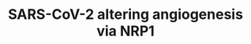---
annotations:
- type: Pathway Ontology
  value: disease pathway
- type: Disease Ontology
  value: severe acute respiratory syndrome
- type: Disease Ontology
  value: COVID-19
authors:
- SVossen
- Fehrhart
- Lenaszabo
- Eweitz
communities:
- COVID19
description: Mechanism of how the SARS-cov-2 virus is involved in altering angiogenesis
  and how NRP1 might play a role as an entry factor for the virus.
last-edited: 2021-06-03
organisms:
- Homo sapiens
redirect_from:
- /index.php/Pathway:WP5065
- /instance/WP5065
schema-jsonld:
- '@context': https://schema.org/
  '@id': https://wikipathways.github.io/pathways/WP5065.html
  '@type': Dataset
  creator:
    '@type': Organization
    name: WikiPathways
  description: Mechanism of how the SARS-cov-2 virus is involved in altering angiogenesis
    and how NRP1 might play a role as an entry factor for the virus.
  keywords:
  - S1
  - Surface glycoprotein S
  - Angiogenesis
  - FURIN
  - Membrane fusion
  - KDR
  - VEGFA
  - S2
  - ACE2
  - NRP1
  license: CC0
  name: SARS-CoV-2 altering angiogenesis via NRP1
seo: CreativeWork
title: SARS-CoV-2 altering angiogenesis via NRP1
wpid: WP5065
---